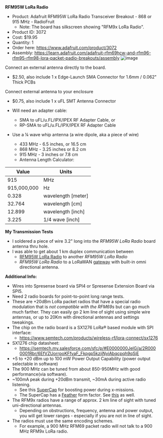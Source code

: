 **RFM95W LoRa Radio**
* Product: Adafruit RFM95W LoRa Radio Transceiver Breakout - 868 or 915 MHz - RadioFruit
  * Note: The board has silkscreen showing "RFM9x LoRa Radio".
* Product ID: 3072
* Cost: $19.95
* Quantity: 1
* Order here: https://www.adafruit.com/product/3072
* Assembly: https://learn.adafruit.com/adafruit-rfm69hcw-and-rfm96-rfm95-rfm98-lora-packet-padio-breakouts/assembly 
![image](https://user-images.githubusercontent.com/92460732/207215425-f6505c82-8be8-4bd5-adcf-6d4e780a9951.png)


Connect an external antenna directly to the board.
* $2.50, also include 1 x Edge-Launch SMA Connector for 1.6mm / 0.062" Thick PCBs

Connect external antenna to your enclosure
* $0.75, also include 1 x uFL SMT Antenna Connector
* Will need an adapter cable:
  * SMA to uFL/u.FL/IPX/IPEX RF Adapter Cable, or
  * RP-SMA to uFL/u.FL/IPX/IPEX RF Adapter Cable

* Use a ¼ wave whip antenna (a wire dipole, aka a piece of wire)
  * 433 MHz - 6.5 inches, or 16.5 cm
  * 868 MHz - 3.25 inches or 8.2 cm
  * 915 MHz - 3 inches or 7.8 cm
  * Antenna Length Calculator:

| Value | Units |
| ------| ----- |
|915|MHz|
|915,000,000|Hz|
|0.328|wavelength [meter]|
|32.764|wavelength [cm]|
|12.899|wavelength [inch]|
|3.225|1/4 wave [inch]|

**My Transmission Tests**
* I soldered a piece of wire 3.2" long into the *RFM95W LoRa Radio* board antenna thru hole.
* I was able to get about 1 km duplex communication between
  * [RFM95W LoRa Radio](https://www.adafruit.com/product/3072) to another *RFM95W LoRa Radio*
  * *RFM95W LoRa Radio* to a LoRaWAN [gateway](https://www.adafruit.com/product/4345) with built-in omni directional antenna.
 
**Additional Info:**
* Wires into Spresense board via SPI4 or Spresense Extension Board via SPI5.
* Need 2 radio boards for point-to-point long range tests.
* These are +20dBm LoRa packet radios that have a special radio modulation that is _not compatible with the RFM69s_ but can go much much farther. They can easily go 2 km line of sight using simple wire antennas, or up to 20Km with directional antennas and settings tweakings.
* The chip on the radio board is a SX1276 LoRa® based module with SPI interface:
  * https://www.semtech.com/products/wireless-rf/lora-connect/sx1276
* SX1276 chip datasheet:
  * https://semtech.my.salesforce.com/sfc/p/#E0000000JelG/a/2R0000001Rbr/6EfVZUorrpoKFfvaF_Fkpgp5kzjiNyiAbqcpqh9qSjE 
* +5 to +20 dBm up to 100 mW Power Output Capability (power output selectable in software)
* The 900 MHz can be tuned from about 850-950MHz with good performance(via software).
* ~100mA peak during +20dBm transmit, ~30mA during active radio listening.
  * See this [SuperCap](https://store.mcci.com/collections/iot-building-blocks/products/model-4906) for boosting power during x-missions.
  * The SuperCap has a [Feather](https://www.adafruit.com/category/943) form factor. See [this](https://github.com/adafruit/awesome-feather/blob/main/README.md) as well.
* The RFM9x radios have a range of approx. 2 km line of sight with tuned uni-directional antennas.
  * Depending on obstructions, frequency, antenna and power output, you will get lower ranges - especially if you are not in line of sight.
* The radios must use the same encoding schemes.
  * For example, a 900 MHz RFM69 packet radio will not talk to a 900 MHz RFM9x LoRa radio.
